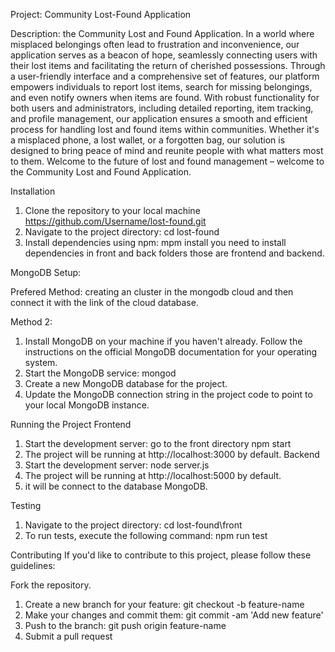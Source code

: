 Project: Community Lost-Found Application

Description:
the Community Lost and Found Application. In a world where misplaced belongings often lead to frustration and inconvenience, our application serves as a beacon of hope, seamlessly connecting users with their lost items and facilitating the return of cherished possessions. Through a user-friendly interface and a comprehensive set of features, our platform empowers individuals to report lost items, search for missing belongings, and even notify owners when items are found. With robust functionality for both users and administrators, including detailed reporting, item tracking, and profile management, our application ensures a smooth and efficient process for handling lost and found items within communities. Whether it's a misplaced phone, a lost wallet, or a forgotten bag, our solution is designed to bring peace of mind and reunite people with what matters most to them. Welcome to the future of lost and found management – welcome to the Community Lost and Found Application.

Installation
1. Clone the repository to your local machine
   https://github.com/Username/lost-found.git
2. Navigate to the project directory:
   cd lost-found
3. Install dependencies using npm:
   mpm install 
   you need to install dependencies in front and back folders those are frontend and backend.

MongoDB Setup:

Prefered Method:
creating an cluster in the mongodb cloud and then connect it with the link of the cloud database.

Method 2:
1. Install MongoDB on your machine if you haven't already. Follow the instructions on the official MongoDB documentation for your operating system.
2. Start the MongoDB service:
   mongod
3. Create a new MongoDB database for the project.
4. Update the MongoDB connection string in the project code to point to your local MongoDB instance.

Running the Project
Frontend
1. Start the development server:
   go to the front directory npm start
2. The project will be running at http://localhost:3000 by default.
Backend
1. Start the development server:
   node server.js
2. The project will be running at http://localhost:5000 by default.
3. it will be connect to the database MongoDB.

Testing
1. Navigate to the project directory:
   cd lost-found\front
2. To run tests, execute the following command:
   npm run test

Contributing
If you'd like to contribute to this project, please follow these guidelines:

Fork the repository.
1. Create a new branch for your feature: git checkout -b feature-name
2. Make your changes and commit them: git commit -am 'Add new feature'
3. Push to the branch: git push origin feature-name
4. Submit a pull request
